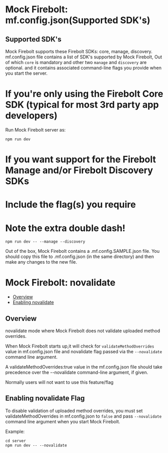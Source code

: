 Mock Firebolt: mf.config.json(Supported SDK's) 
=======================
## Supported SDK's

Mock Firebolt supports these Firebolt SDKs: core, manage, discovery.
mf.config.json file contains a list of SDK's supported by Mock Firebolt, Out of which `core` is mandatory and other two `manage` and `discovery` are optional.
and it contains associated command-line flags you provide when you start the server.
# If you're only using the Firebolt Core SDK (typical for most 3rd party app developers)
Run Mock Firebolt server as:
```
npm run dev
```

# If you want support for the Firebolt Manage and/or Firebolt Discovery SDKs
# Include the flag(s) you require
# Note the extra double dash!
```
npm run dev -- --manage --discovery
```

Out of the box, Mock Firebolt contains a .mf.config.SAMPLE.json file. You should copy this file to .mf.config.json (in the same directory) and then make any changes to the new file.


Mock Firebolt: novalidate 
=======================

- [Overview](#overview)
- [Enabling novalidate](#enabling-novalidate)

## Overview

novalidate mode where Mock Firebolt does not validate uploaded method overrides.

When Mock Firebolt starts up,it will check for `validateMethodOverrides` value in mf.config.json file and novalidate flag passed via the `--novalidate` command line argument.

A validateMethodOverrides:true value in the mf.config.json file should take precedence over the --novalidate command-line argument, if given.

Normally users will not want to use this feature/flag

## Enabling novalidate Flag

To disable validation of uploaded method overrides, you must set validateMethodOverrides in mf.config.json to `false` and pass `--novalidate` command line argument when you start Mock Firebolt.

Example:
```
cd server
npm run dev -- --novalidate
```
